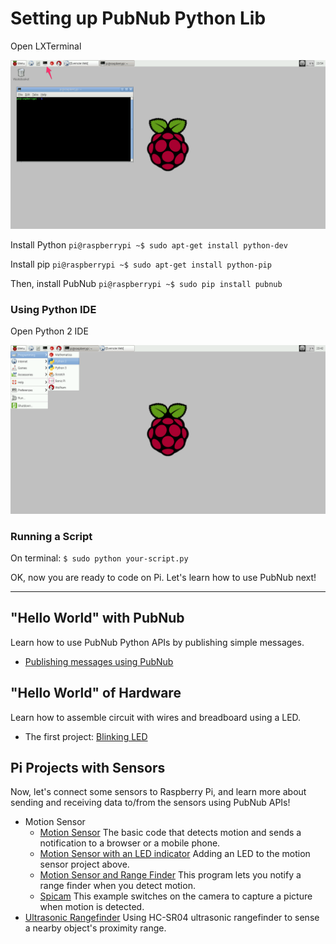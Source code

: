 # Setting up PubNub Python Lib


Open LXTerminal

![image](../images/LXTerminal.png)

Install Python
`pi@raspberrypi ~$ sudo apt-get install python-dev`

Install pip
`pi@raspberrypi ~$ sudo apt-get install python-pip`

Then, install PubNub
`pi@raspberrypi ~$ sudo pip install pubnub`

### Using Python IDE


Open Python 2 IDE

![image](../images/python-ide.png)

### Running a Script


On terminal:
`$ sudo python your-script.py`

OK, now you are ready to code on Pi.
Let's learn how to use PubNub next!

---

## "Hello World" with PubNub

Learn how to use PubNub Python APIs by publishing simple messages.

- [Publishing messages using PubNub](helloworld/)

## "Hello World" of Hardware

Learn how to assemble circuit with wires and breadboard using a LED.

- The first project: [Blinking LED](led/)



## Pi Projects with Sensors

Now, let's connect some sensors to Raspberry Pi, and learn more about sending and receiving data to/from the sensors using PubNub APIs!

- Motion Sensor
  * [Motion Sensor](motion-sensor/) The basic code that detects motion and sends a notification to a browser or a mobile phone.
  * [Motion Sensor with an LED indicator](motion-led/) Adding an LED to the motion sensor project above.
  * [Motion Sensor and Range Finder](motion-and-range) This program lets you notify a range finder when you detect motion.
  * [Spicam](Spicam/) This example switches on the camera to capture a picture when motion is detected.
- [Ultrasonic Rangefinder](range-finder/) Using HC-SR04 ultrasonic rangefinder to sense a nearby object's proximity range.

